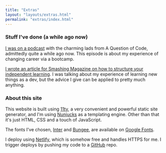 ```yaml
---
title: "Extras"
layout: "layouts/extras.html"
permalink: "extras/index.html"
---
```


### Stuff I've done (a while ago now)

[I was on a podcast](https://aquestionofcode.com/68-are-bootcamps-worth-doing-kirsty-simmonds/) with the charming lads from A Question of Code, admittedly quite a while ago now. This episode is about my experience of changing career via a bootcamp.

[I wrote an article for Smashing Magazine on how to structure your independent learning](https://www.smashingmagazine.com/2021/02/building-personal-learning-curriculum/). I was talking about my experience of learning new things as a dev, but the advice I give can be applied to pretty much anything.

### About this site

This website is built using [11ty](https://www.11ty.dev/), a very convenient and powerful static site generator, and I'm using [Nunjucks](https://mozilla.github.io/nunjucks/templating.html) as a templating engine. Other than that it's just HTML, CSS and a touch of JavaScript.

The fonts I've chosen, [Inter](https://fonts.google.com/specimen/Inter) and [Bungee](https://fonts.google.com/specimen/Bungee), are available on [Google Fonts](https://fonts.google.com/).

I deploy using [Netlify](https://www.netlify.com/), which is somehow free and handles HTTPS for me. I trigger deploys by pushing my code to a [GitHub](https://github.com/) repo.
